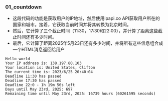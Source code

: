 ### 01_countdown

- 这段代码的功能是获取用户的IP地址，然后使用ipapi.co API获取用户所在的国家和城市。接着，它获取当前时间并将其转换为北京时间。
- 然后，它计算了三个截止时间（11:30，17:30和22:00），并计算了距离这些截止时间还有多少时间。
- 最后，它计算了距离2025年5月23日还有多少时间，并将所有这些信息组合成一个HTML消息返回给用户   
```
Hello world
Your IP address is: 138.197.80.103
Your location is: United States, Clifton
The current time is: 2023/6/25 20:40:04
Deadline 11:30 has passed
Deadline 17:30 has passed
Deadline 22:0 - 1h 19m 56s left
Days until May 23rd, 2025: 697
Remaining time until May 23rd, 2025: 16739 hours (60261595 seconds)
```
